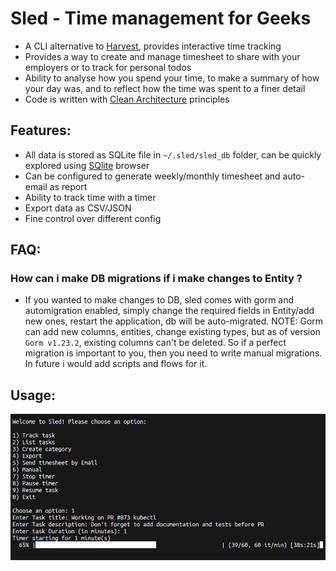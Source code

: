 # Sled - Time management for Geeks
- A CLI alternative to [Harvest](https://www.getharvest.com/), provides interactive time tracking
- Provides a way to create and manage timesheet to share with your employers or to track for personal todos
- Ability to analyse how you spend your time, to make a summary of how your day was, and to reflect how the time was spent to a finer detail
- Code is written with [Clean Architecture](https://blog.cleancoder.com/uncle-bob/2012/08/13/the-clean-architecture.html) principles

## Features:
- All data is stored as SQLite file in `~/.sled/sled_db` folder, can be quickly explored using [SQlite](https://sqlitebrowser.org/) browser
- Can be configured to generate weekly/monthly timesheet and auto-email as report
- Ability to track time with a timer
- Export data as CSV/JSON
- Fine control over different config

## FAQ:

### How can i make DB migrations if i make changes to Entity ?
- If you wanted to make changes to DB, sled comes with gorm and automigration enabled, simply change the required fields in Entity/add new ones, restart the application, db will be auto-migrated. NOTE: Gorm can add new columns, entities, change existing types, but as of version `Gorm v1.23.2`, existing columns can't be deleted. So if a perfect migration is important to you, then you need to write manual migrations. In future i would add scripts and flows for it.

## Usage:
![sled-prompt](https://github.com/arvryna/sled/blob/main/res/sled-prompt.png)
